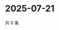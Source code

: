 # 2025-07-21

共 0 条

<!-- BEGIN ZHIHUVIDEO -->
<!-- 最后更新时间 Mon Jul 21 2025 01:10:03 GMT+0800 (China Standard Time) -->

<!-- END ZHIHUVIDEO -->
